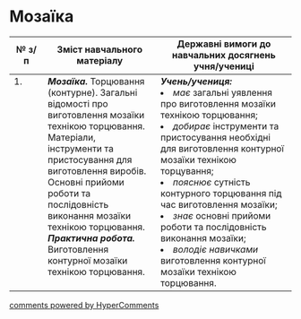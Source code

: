 <div id="hypercomments_widget" class="js-hypercomments-widget invisible"></div>

# Мозаїка

<table>
  <tr>
    <td width="12%" align="center"><b>№ з/п</b></td>
    <td width="40%" align="center"><b>Зміст навчального матеріалу</b></td>
    <td width="60%" align="center"><b>Державні вимоги до навчальних досягнень учня/учениці</b></td>
  </tr>
<tbody>
  <tr>
    <td width="12%" style="vertical-align:top !important;">
1.</td>
    <td width="40%" style="vertical-align:top !important;">
<b><i>Мозаїка.</i></b>   Торцювання (контурне). Загальні відомості про виготовлення мозаїки технікою торцювання. Матеріали, інструменти та пристосування для виготовлення виробів. Основні прийоми роботи та послідовність виконання мозаїки технікою торцювання.  <br>
<b><i>Практична робота.</i></b> <br>
Виготовлення контурної мозаїки технікою торцювання.<br>
</td>
    <td width="60%" style="vertical-align:top !important;">
<i><b>Учень/учениця:</b></i><br>
<li><i>має</i> загальні уявлення про виготовлення мозаїки технікою торцювання;</li>
<li><i>добирає</i> інструменти та пристосування необхідні для виготовлення контурної мозаїки технікою торцування;</li>
<li><i>пояснює</i> сутність контурного торцювання під час виготовлення мозаїки;</li>
<li><i>знає</i> основні прийоми роботи та послідовність виконання мозаїки;</li>
<li><i>володіє навичками</i> виготовлення контурної мозаїки технікою торцювання.</li>
</td>
  </tr>
</tbody>
</table>

<div class="js-hypercomments-container">
<a href="http://hypercomments.com" class="hc-link" title="comments widget">comments powered by HyperComments</a>
</div>